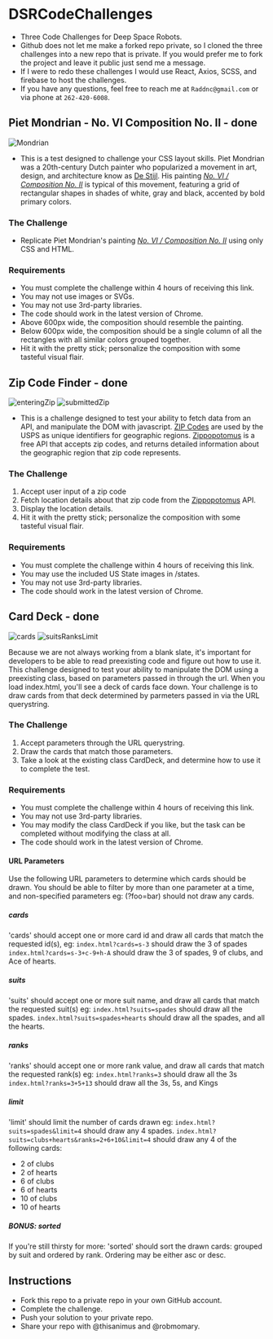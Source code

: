 # DSRCodeChallenges

- Three Code Challenges for Deep Space Robots.
- Github does not let me make a forked repo private, so I cloned the three challenges into a new repo that is private. If you would prefer me to fork the project and leave it public just send me a message.
- If I were to redo these challenges I would use React, Axios, SCSS, and firebase to host the challenges.
- If you have any questions, feel free to reach me at `Raddnc@gmail.com` or via phone at `262-420-6008`.

## Piet Mondrian - No. VI Composition No. II - done
![Mondrian](https://user-images.githubusercontent.com/65512131/170791312-bed17214-61e0-425a-806e-09ffa45b6d39.png)

- This is a test designed to challenge your CSS layout skills. Piet Mondrian was a 20th-century Dutch painter who popularized a movement in art, design, and architecture know as [De Stijl](https://en.wikipedia.org/wiki/De_Stijl). His painting _[No. VI / Composition No. II](https://www.artsy.net/artwork/piet-mondrian-no-vi-slash-composition-no-ii)_ is typical of this movement, featuring a grid of rectangular shapes in shades of white, gray and black, accented by bold primary colors.

### The Challenge

- Replicate Piet Mondrian's painting _[No. VI / Composition No. II](https://www.artsy.net/artwork/piet-mondrian-no-vi-slash-composition-no-ii)_ using only CSS and HTML.

### Requirements

- You must complete the challenge within 4 hours of receiving this link.
- You may not use images or SVGs.
- You may not use 3rd-party libraries.
- The code should work in the latest version of Chrome.
- Above 600px wide, the composition should resemble the painting.
- Below 600px wide, the composition should be a single column of all the rectangles with all similar colors grouped together.
- Hit it with the pretty stick; personalize the composition with some tasteful visual flair.

## Zip Code Finder - done
![enteringZip](https://user-images.githubusercontent.com/65512131/170791331-7a4c0cb1-ffc8-48f2-8680-044be0393d7e.png)
![submittedZip](https://user-images.githubusercontent.com/65512131/170791334-d7fb4c6d-44cc-4c67-b925-1e103b810414.png)

- This is a challenge designed to test your ability to fetch data from an API, and manipulate the DOM with javascript. [ZIP Codes](https://en.wikipedia.org/wiki/ZIP_Code) are used by the USPS as unique identifiers for geographic regions. [Zippopotomus](https://zippopotam.us) is a free API that accepts zip codes, and returns detailed information about the geographic region that zip code represents.

### The Challenge

1. Accept user input of a zip code
2. Fetch location details about that zip code from the [Zippopotomus](https://zippopotam.us) API.
3. Display the location details.
4. Hit it with the pretty stick; personalize the composition with some tasteful visual flair.

### Requirements

- You must complete the challenge within 4 hours of receiving this link.
- You may use the included US State images in /states.
- You may not use 3rd-party libraries.
- The code should work in the latest version of Chrome.

## Card Deck - done
![cards](https://user-images.githubusercontent.com/65512131/170791291-b8e1eaaf-f45d-433e-8844-71fc930f1973.png)
![suitsRanksLimit](https://user-images.githubusercontent.com/65512131/170791299-f93e7a23-83f6-4003-b6ba-eb8c78ea6e3d.png)

Because we are not always working from a blank slate, it's important for developers to be able to read preexisting code and figure out how to use it. This challenge designed to test your ability to manipulate the DOM using a preexisting class, based on parameters passed in through the url. When you load index.html, you'll see a deck of cards face down. Your challenge is to draw cards from that deck determined by parmeters passed in via the URL querystring.

### The Challenge

1. Accept parameters through the URL querystring.
2. Draw the cards that match those parameters.
3. Take a look at the existing class CardDeck, and determine how to use it to complete the test.

### Requirements

- You must complete the challenge within 4 hours of receiving this link.
- You may not use 3rd-party libraries.
- You may modify the class CardDeck if you like, but the task can be completed without modifying the class at all.
- The code should work in the latest version of Chrome.

#### URL Parameters

Use the following URL parameters to determine which cards should be drawn. You should be able to filter by more than one parameter at a time, and non-specified parameters eg: (?foo=bar) should not draw any cards.

##### cards

'cards' should accept one or more card id and draw all cards that match the requested id(s), eg:
`index.html?cards=s-3` should draw the 3 of spades
`index.html?cards=s-3+c-9+h-A` should draw the 3 of spades, 9 of clubs, and Ace of hearts.

##### suits

'suits' should accept one or more suit name, and draw all cards that match the requested suit(s) eg:
`index.html?suits=spades` should draw all the spades.
`index.html?suits=spades+hearts` should draw all the spades, and all the hearts.

##### ranks

'ranks' should accept one or more rank value, and draw all cards that match the requested rank(s) eg:
`index.html?ranks=3` should draw all the 3s
`index.html?ranks=3+5+13` should draw all the 3s, 5s, and Kings

##### limit

'limit' should limit the number of cards drawn eg:
`index.html?suits=spades&limit=4` should draw any 4 spades.
`index.html?suits=clubs+hearts&ranks=2+6+10&limit=4` should draw any 4 of the following cards:

- 2 of clubs
- 2 of hearts
- 6 of clubs
- 6 of hearts
- 10 of clubs
- 10 of hearts

##### BONUS: sorted

If you're still thirsty for more:
'sorted' should sort the drawn cards: grouped by suit and ordered by rank. Ordering may be either asc or desc.

## Instructions

- Fork this repo to a private repo in your own GitHub account.
- Complete the challenge.
- Push your solution to your private repo.
- Share your repo with @thisanimus and @robmomary.
